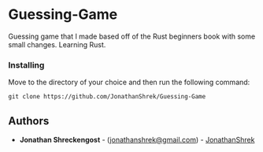 # Guessing-Game
Guessing game that I made based off of the Rust beginners book with some small changes. Learning Rust.

### Installing
Move to the directory of your choice and then run the following command:

	git clone https://github.com/JonathanShrek/Guessing-Game

## Authors

* **Jonathan Shreckengost** - (jonathanshrek@gmail.com) - [JonathanShrek](https://github.com/JonathanShrek)
